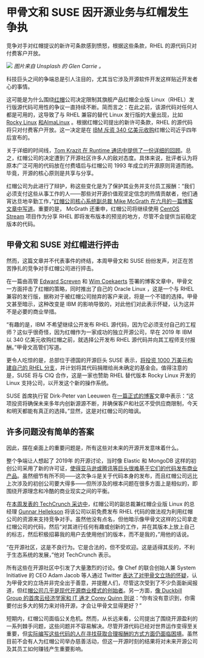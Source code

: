 # 甲骨文和 SUSE 因开源业务与红帽发生争执

竞争对手对红帽提议的新许可条款感到愤怒，根据这些条款，RHEL 的源代码只对付费客户开放。

![](https://cdn.thenewstack.io/media/2023/07/6a128ac3-logosa3b3d963-glen-carrie-n0zoovlpeja-unsplash-1024x589-1.png)
*图片来自 Unsplash 的 Glen Carrie 。*

科技巨头之间的争端总是引人注目的，尤其当它涉及开源软件开发这样贴近开发者心的事情。

这可能是为什么围绕[红帽](https://www.openshift.com/try?utm_content=inline-mention)公司决定限制其旗舰产品红帽企业版 Linux（RHEL）发行版源代码可用性的争议一直持续不断。简而言之：在此之前，该源代码对任何人都是可用的，这导致了与 RHEL 兼容的替代 Linux 发行版的大量出现，比如 [Rocky Linux](https://thenewstack.io/centos-creator-gregory-kurtzer-discusses-his-new-distro-rocky-linux/) [和AlmaLinux](https://thenewstack.io/jack-aboutboul-how-almalinux-came-to-be-and-why-it-was-needed/) 。根据红帽公司提出的新许可条款，RHEL 的源代码将只对付费客户开放。这一决定是在 [IBM 斥资 340 亿美元收购](https://thenewstack.io/turning-blue-ibm-to-acquire-red-hat/)红帽公司近乎四年后宣布的。

关于详细的时间线，[Tom Krazit 在 Runtime 通讯中提供了一份详细的回顾](https://www.runtime.news/suse-takes-the-fork-in-the-road/?ref=runtime-newsletter)。总之，红帽公司的决定遭到了开源社区许多人的敌对态度。具体来说，批评者认为将原本广泛可用的代码放在付费墙后与红帽公司 1993 年成立的开源原则背道而驰。毕竟，开源的核心原则是共享与分享。

红帽公司为此进行了辩护，称这些变化是为了保护其业务并支付员工报酬：“我们必须支付这些从事工作的人——那些对开源价值观坚定信念的热情贡献者，他们通宵达旦地辛勤工作，”[红帽公司核心系统副总裁 Mike McGrath 在六月的一篇博客文章中写道](https://www.redhat.com/en/blog/red-hats-commitment-open-source-response-gitcentosorg-changes)。重要的是， McGrath 还重申，红帽公司将继续使用 [CentOS Stream](https://thenewstack.io/centos-9-stream-is-now-available-but-should-you-use-it/) 项目作为分享 RHEL 即将发布版本的预览的地方，尽管不会提供当前稳定版本的代码。

## 甲骨文和 SUSE 对红帽进行抨击

然而，这篇文章并不代表事件的终结，本周甲骨文和 SUSE 纷纷发声，对正在苦苦挣扎的竞争对手红帽公司进行抨击。

在一篇由高管 [Edward Screven](https://www.oracle.com/corporate/executives/edward-screven/) 和 [Wim Coekaerts](https://www.oracle.com/corporate/executives/wim-coekaerts.html) 签署的博客文章中，甲骨文一方面抨击了红帽的策略，同时推出了自己的 Oracle Linux ，这是一个与 RHEL 兼容的发行版，据称对于被红帽公司抛弃的客户来说，将是一个不错的选择。甲骨文甚至暗示，这种改变是 IBM 的影响导致的，对此他们对此表示怀疑，认为这并不是必要的商业举措。

“有趣的是，IBM 不希望继续公开发布 RHEL 源代码，因为它必须支付自己的工程师？这似乎很奇怪，因为红帽作为一家成功的独立开源公司，早在 2019 年 IBM 以 340 亿美元收购红帽之前，就选择公开发布 RHEL 源代码并向其工程师支付报酬。”甲骨文高管们写道。

更令人吃惊的是，总部位于德国的开源巨头 SUSE 表示，[将投资 1000 万美元构建自己的 RHEL 分支](https://www.suse.com/news/SUSE-Preserves-Choice-in-Enterprise-Linux/)，并计划将其代码捐赠给尚未确定的基金会。值得注意的是，SUSE 将与 CIQ 合作，这是一家也赞助 RHEL 替代版本 Rocky Linux 开发的 Linux 支持公司，以开发这个新的操作系统。

SUSE 首席执行官 Dirk-Peter van Leeuwen 在[一篇正式的博客](https://www.suse.com/news/SUSE-Preserves-Choice-in-Enterprise-Linux/)文章中表示：“这项投资将确保未来多年内创新源源不断，并确保客户和社区不受供应商限制，今天和明天都能有真正的选择。”显然，这是对红帽公司的暗讽。

## 许多问题没有简单的答案

因此，摆在桌面上的重要问题是，所有这些对未来的开源开发意味着什么。

整个争端让人想起了 2019年 的开源讨论，当时像 Elastic 和 MongoDB 这样的初创公司采用了新的许可证，[使得亚马逊或腾讯等巨头很难基于它们的代码发布商业产品](https://www.businessinsider.com/amazon-web-services-elastic-elasticsearch-2019-3)。虽然细节有所不同——这次争斗是关于代码本身的发布，而且红帽公司远比上次涉及的初创公司要大得多——但所涉及的根本问题在很多方面上是相似的，即围绕开源理念和冷酷的商业现实之间的平衡。

在[本周发表的 TechCrunch 采访中](https://techcrunch.com/2023/07/11/why-suse-is-forking-red-hat-enterprise-linux/)，红帽公司的副总裁兼红帽企业版 Linux 的总经理 [Gunnar Hellekson](https://www.linkedin.com/in/gunnarhellekson/) 将该公司以前免费发布 RHEL 代码的做法视为利用红帽公司的资源来支持竞争对手。虽然他没有点名，但他暗示像甲骨文这样的公司拿走红帽公司的代码，然后“对其进行任何有趣或创新的工作，并在其版本上放上自己的标志，然后积极招募我的用户去使用他们的版本，而不是我的，”用他的话说。

“在开源社区，这是不良行为。它是合法的，但不受欢迎。这是适得其反的，不利于生态系统的发展，”他对 TechCrunch 表示。

所有这些在开源社区中引发了大量激烈的讨论。像 Chef 的联合创始人兼 System Initiative 的 CEO Adam Jacob 等人通过 Twitter [表达了对甲骨文立场的怀疑](https://twitter.com/adamhjk/status/1678883971462201346)，认为甲骨文的立场并非完全出于善意，并提醒人们，尽管这次受到了不少负面新闻报道，但红[帽公司几乎是现代开源商业模式的创始者](https://twitter.com/adamhjk/status/1678884645696581633?s=20)。另一方面，[像 Duckbill Group 的首席云经济学家和 IT 通才 Corey Quinn 则说](https://twitter.com/QuinnyPig/status/1678550737603923968?s=20)：“你有没有意识到，你需要付出多大的努力来对待开源，才会让甲骨文显得更好？”

短期内，红帽公司面临公关危机。然而，从长远来看，公司提出了围绕开源盈利的一系列棘手问题，这些问题并不容易解决。尽管开源代码已经对世界运作变得至关重要，但[实际编写这些代码的人在寻找获取合理报酬的方式方面仍面临困境](https://www.businessinsider.com/open-source-developers-burnout-low-pay-internet-2022-3)。虽然目前不会有人为红帽公司举办慈善活动，但这一开源时刻的结果将对未来开源公司及其员工如何赚钱产生重要影响。

